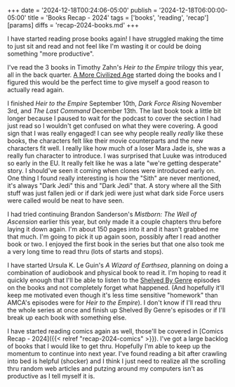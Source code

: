 +++
date = '2024-12-18T00:24:06-05:00'
publish = '2024-12-18T06:00:00-05:00'
title = 'Books Recap - 2024'
tags = ['books', 'reading', 'recap']
[params]
  diffs = 'recap-2024-books.md'
+++

I have started reading prose books again! I have struggled making the time to just sit and read and not feel like I'm wasting it or could be doing something "more productive".

I've read the 3 books in Timothy Zahn's *Heir to the Empire* trilogy this year, all in the back quarter. [A More Civilized Age](https://amorecivilizedage.net/) started doing the books and I figured this would be the perfect time to give myself a good reason to actually read again.

I finished *Heir to the Empire* September 10th, *Dark Force Rising* November 3rd, and *The Last Command* December 13th. The last book took a little bit longer because I paused to wait for the podcast to cover the section I had just read so I wouldn't get confused on what they were covering. A good sign that I was really engaged! I can see why people really *really* like these books, the characters felt like their movie counterparts and the new characters fit well. I really like how much of a loser Mara Jade is, she was a really fun character to introduce. I was surprised that Luuke was introduced so early in the EU. It really felt like he was a late "we're getting desperate" story. I should've seen it coming when clones were introduced early on. One thing I found really interesting is how the "Sith" are never mentioned, it's always "Dark Jedi" this and "Dark Jedi" that. A story where all the Sith stuff was just fallen jedi or if dark jedi were just what dark side Force users were called would be neat to have seen.

I had tried continuing Brandon Sanderson's *Mistborn: The Well of Ascension* earlier this year, but only made it a couple chapters thru before laying it down again. I'm about 150 pages into it and it hasn't grabbed me that much. I'm going to pick it up again soon, possibly after I read another book or two. I enjoyed the first book in the series but that one also took me a very long time to read thru (lots of starts and stops).

I have started Ursula K. Le Guin's *A Wizard of Earthsea*, planning on doing a combination of audiobook and physical book to read it. I'm hoping to read it quickly enough that I'll be able to listen to the [Shelved By Genre](https://rangedtouch.com/category/shelved-by-genre/) episodes on the books and not completely forget what happened. (And hopefully it'll keep me motivated even though it's less time sensitive "homework" than AMCA's episodes were for *Heir to the Empire*). I don't know if I'll read thru the whole series at once and finish up Shelved By Genre's episodes or if I'll break up each book with something else.

I have started reading comics again as well, those'll be covered in [Comics Recap - 2024]({{< relref "recap-2024-comics" >}}). I've got a large backlog of books that I would like to get thru. Hopefully I'm able to keep up the momentum to continue into next year. I've found reading a bit after crawling into bed is helpful (shocker) and I think I just need to realize all the scrolling thru random web articles and putzing around my computers isn't as productive as I tell myself it is.